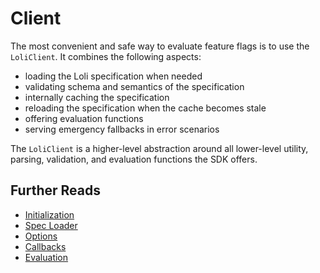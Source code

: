 # Client

The most convenient and safe way to evaluate feature flags is to use the `LoliClient`. 
It combines the following aspects:
- loading the Loli specification when needed
- validating schema and semantics of the specification
- internally caching the specification
- reloading the specification when the cache becomes stale
- offering evaluation functions
- serving emergency fallbacks in error scenarios

The `LoliClient` is a higher-level abstraction around all lower-level utility, parsing,
validation, and evaluation functions the SDK offers.

## Further Reads

- [Initialization](./initialization.md)
- [Spec Loader](./spec-loader.md)
- [Options](./options.md)
- [Callbacks](./callbacks.md)
- [Evaluation](./evaluation.md)

